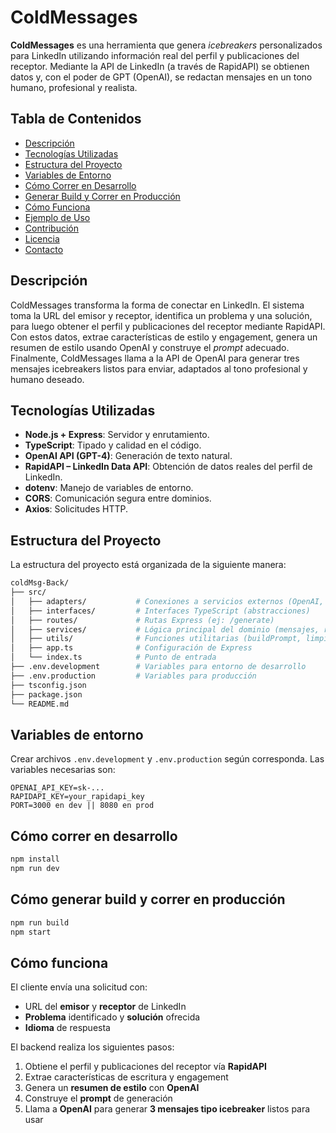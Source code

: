 # ColdMessages

**ColdMessages** es una herramienta que genera *icebreakers* personalizados para LinkedIn utilizando información real del perfil y publicaciones del receptor. Mediante la API de LinkedIn (a través de RapidAPI) se obtienen datos y, con el poder de GPT (OpenAI), se redactan mensajes en un tono humano, profesional y realista.

## Tabla de Contenidos

- [Descripción](#descripción)
- [Tecnologías Utilizadas](#tecnologías-utilizadas)
- [Estructura del Proyecto](#estructura-del-proyecto)
- [Variables de Entorno](#variables-de-entorno)
- [Cómo Correr en Desarrollo](#️-cómo-correr-en-desarrollo)
- [Generar Build y Correr en Producción](#generar-build-y-correr-en-producción)
- [Cómo Funciona](#cómo-funciona)
- [Ejemplo de Uso](#ejemplo-de-uso)
- [Contribución](#contribución)
- [Licencia](#licencia)
- [Contacto](#contacto)

## Descripción

ColdMessages transforma la forma de conectar en LinkedIn. El sistema toma la URL del emisor y receptor, identifica un problema y una solución, para luego obtener el perfil y publicaciones del receptor mediante RapidAPI. Con estos datos, extrae características de estilo y engagement, genera un resumen de estilo usando OpenAI y construye el *prompt* adecuado. Finalmente, ColdMessages llama a la API de OpenAI para generar tres mensajes icebreakers listos para enviar, adaptados al tono profesional y humano deseado.

## Tecnologías Utilizadas

- **Node.js + Express**: Servidor y enrutamiento.
- **TypeScript**: Tipado y calidad en el código.
- **OpenAI API (GPT-4)**: Generación de texto natural.
- **RapidAPI – LinkedIn Data API**: Obtención de datos reales del perfil de LinkedIn.
- **dotenv**: Manejo de variables de entorno.
- **CORS**: Comunicación segura entre dominios.
- **Axios**: Solicitudes HTTP.

## Estructura del Proyecto

La estructura del proyecto está organizada de la siguiente manera:

```bash
coldMsg-Back/
├── src/
│   ├── adapters/           # Conexiones a servicios externos (OpenAI, RapidAPI)
│   ├── interfaces/         # Interfaces TypeScript (abstracciones)
│   ├── routes/             # Rutas Express (ej: /generate)
│   ├── services/           # Lógica principal del dominio (mensajes, resumen, fetchers)
│   ├── utils/              # Funciones utilitarias (buildPrompt, limpiarPerfil)
│   ├── app.ts              # Configuración de Express
│   └── index.ts            # Punto de entrada
├── .env.development        # Variables para entorno de desarrollo
├── .env.production         # Variables para producción
├── tsconfig.json
├── package.json
└── README.md
```

## Variables de entorno

Crear archivos `.env.development` y `.env.production` según corresponda. Las variables necesarias son:

```env
OPENAI_API_KEY=sk-...
RAPIDAPI_KEY=your_rapidapi_key
PORT=3000 en dev || 8080 en prod 
```

## Cómo correr en desarrollo

```bash
npm install
npm run dev
```

## Cómo generar build y correr en producción

```bash
npm run build
npm start
```

## Cómo funciona

El cliente envía una solicitud con:

- URL del **emisor** y **receptor** de LinkedIn
- **Problema** identificado y **solución** ofrecida
- **Idioma** de respuesta

El backend realiza los siguientes pasos:

1. Obtiene el perfil y publicaciones del receptor vía **RapidAPI**
2. Extrae características de escritura y engagement
3. Genera un **resumen de estilo** con **OpenAI**
4. Construye el **prompt** de generación
5. Llama a **OpenAI** para generar **3 mensajes tipo icebreaker** listos para usar
